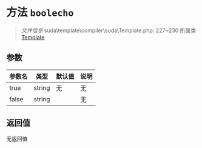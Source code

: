# 方法 `boolecho`

> *文件信息* suda\template\compiler\suda\Template.php: 227~230
> 所属类 [Template](../Template.md)




## 参数


| 参数名 | 类型 | 默认值 | 说明 |
|--------|-----|-------|-------|
| true |  string | 无 | 无 |
| false |  string |  | 无 |



## 返回值

无返回值
